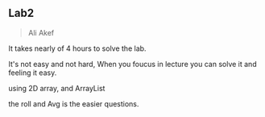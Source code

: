 ## Lab2

>Ali Akef

It takes nearly of 4 hours to solve the lab.

It's not easy and not hard, When you foucus in lecture you can solve it and feeling it easy.

using 2D array, and ArrayList

the roll and Avg is the easier questions.